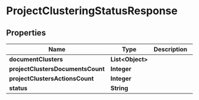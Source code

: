 

# ProjectClusteringStatusResponse


## Properties

| Name | Type | Description | Notes |
|------------ | ------------- | ------------- | -------------|
|**documentClusters** | **List&lt;Object&gt;** |  |  |
|**projectClustersDocumentsCount** | **Integer** |  |  |
|**projectClustersActionsCount** | **Integer** |  |  |
|**status** | **String** |  |  |



